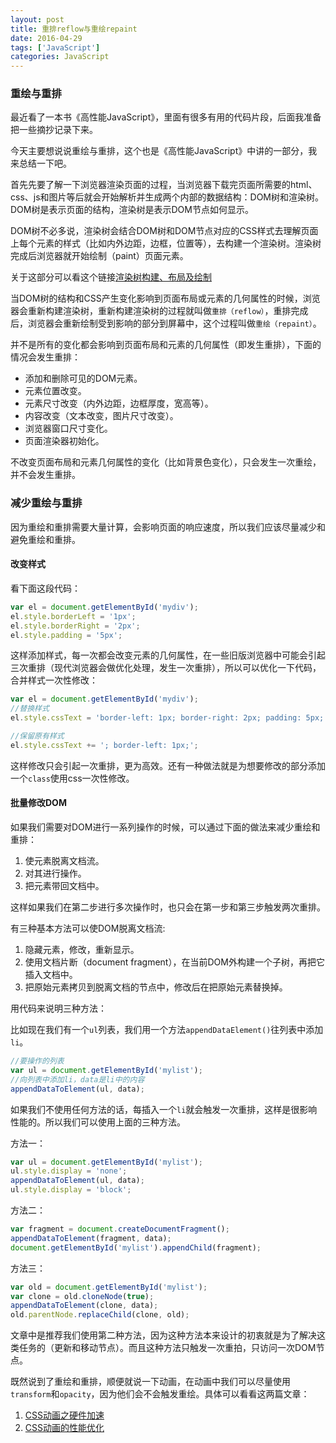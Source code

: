 ```yaml
---
layout: post
title: 重排reflow与重绘repaint
date: 2016-04-29
tags: ['JavaScript']
categories: JavaScript	
---
```


### 重绘与重排

最近看了一本书《高性能JavaScript》，里面有很多有用的代码片段，后面我准备把一些摘抄记录下来。

今天主要想说说重绘与重排，这个也是《高性能JavaScript》中讲的一部分，我来总结一下吧。

首先先要了解一下浏览器渲染页面的过程，当浏览器下载完页面所需要的html、css、js和图片等后就会开始解析并生成两个内部的数据结构：DOM树和渲染树。
DOM树是表示页面的结构，渲染树是表示DOM节点如何显示。

DOM树不必多说，渲染树会结合DOM树和DOM节点对应的CSS样式去理解页面上每个元素的样式（比如内外边距，边框，位置等），去构建一个渲染树。渲染树完成后浏览器就开始绘制（paint）页面元素。

关于这部分可以看这个链接[渲染树构建、布局及绘制
](https://developers.google.com/web/fundamentals/performance/critical-rendering-path/render-tree-construction?hl=zh-cn)

当DOM树的结构和CSS产生变化影响到页面布局或元素的几何属性的时候，浏览器会重新构建渲染树，重新构建渲染树的过程就叫做`重排（reflow）`，重排完成后，浏览器会重新绘制受到影响的部分到屏幕中，这个过程叫做`重绘（repaint）`。

并不是所有的变化都会影响到页面布局和元素的几何属性（即发生重排），下面的情况会发生重排：

* 添加和删除可见的DOM元素。
* 元素位置改变。
* 元素尺寸改变（内外边距，边框厚度，宽高等）。
* 内容改变（文本改变，图片尺寸改变）。
* 浏览器窗口尺寸变化。
* 页面渲染器初始化。

不改变页面布局和元素几何属性的变化（比如背景色变化），只会发生一次重绘，并不会发生重排。

### 减少重绘与重排

因为重绘和重排需要大量计算，会影响页面的响应速度，所以我们应该尽量减少和避免重绘和重排。

#### 改变样式

看下面这段代码：

```js
var el = document.getElementById('mydiv');
el.style.borderLeft = '1px'; 
el.style.borderRight = '2px';
el.style.padding = '5px';
```

这样添加样式，每一次都会改变元素的几何属性，在一些旧版浏览器中可能会引起三次重排（现代浏览器会做优化处理，发生一次重排），所以可以优化一下代码，合并样式一次性修改：

```js
var el = document.getElementById('mydiv');
//替换样式
el.style.cssText = 'border-left: 1px; border-right: 2px; padding: 5px;';

//保留原有样式
el.style.cssText += '; border-left: 1px;';

```
这样修改只会引起一次重排，更为高效。还有一种做法就是为想要修改的部分添加一个`class`使用css一次性修改。

#### 批量修改DOM

如果我们需要对DOM进行一系列操作的时候，可以通过下面的做法来减少重绘和重排：

1. 使元素脱离文档流。
2. 对其进行操作。
3. 把元素带回文档中。

这样如果我们在第二步进行多次操作时，也只会在第一步和第三步触发两次重排。

有三种基本方法可以使DOM脱离文档流:

1. 隐藏元素，修改，重新显示。
2. 使用文档片断（document fragment），在当前DOM外构建一个子树，再把它插入文档中。
3. 把原始元素拷贝到脱离文档的节点中，修改后在把原始元素替换掉。

用代码来说明三种方法：

比如现在我们有一个`ul`列表，我们用一个方法`appendDataElement()`往列表中添加`li`。

```js
//要操作的列表
var ul = document.getElementById('mylist');
//向列表中添加li，data是li中的内容
appendDataToElement(ul, data);
```

如果我们不使用任何方法的话，每插入一个`li`就会触发一次重排，这样是很影响性能的。所以我们可以使用上面的三种方法。

方法一：

```js
var ul = document.getElementById('mylist');
ul.style.display = 'none'; 
appendDataToElement(ul, data);
ul.style.display = 'block';
```

方法二：

```js
var fragment = document.createDocumentFragment();
appendDataToElement(fragment, data);
document.getElementById('mylist').appendChild(fragment);
```

方法三：

```js
var old = document.getElementById('mylist'); 
var clone = old.cloneNode(true);
appendDataToElement(clone, data);
old.parentNode.replaceChild(clone, old); 

```

文章中是推荐我们使用第二种方法，因为这种方法本来设计的初衷就是为了解决这类任务的（更新和移动节点）。而且这种方法只触发一次重拍，只访问一次DOM节点。


既然说到了重绘和重排，顺便就说一下动画，在动画中我们可以尽量使用`transform`和`opacity`，因为他们会不会触发重绘。具体可以看看这两篇文章：

1. [CSS动画之硬件加速](http://www.w3cplus.com/css3/introduction-to-hardware-acceleration-css-animations.html)
2. [CSS动画的性能优化](http://zencode.in/14.CSS%E5%8A%A8%E7%94%BB%E7%9A%84%E6%80%A7%E8%83%BD%E4%BC%98%E5%8C%96.html)